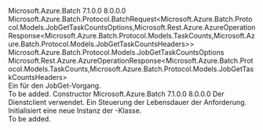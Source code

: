 <Type Name="JobGetTaskCountsBatchRequest" FullName="Microsoft.Azure.Batch.Protocol.BatchRequests.JobGetTaskCountsBatchRequest">
  <TypeSignature Language="C#" Value="public class JobGetTaskCountsBatchRequest : Microsoft.Azure.Batch.Protocol.BatchRequest&lt;Microsoft.Azure.Batch.Protocol.Models.JobGetTaskCountsOptions,Microsoft.Rest.Azure.AzureOperationResponse&lt;Microsoft.Azure.Batch.Protocol.Models.TaskCounts,Microsoft.Azure.Batch.Protocol.Models.JobGetTaskCountsHeaders&gt;&gt;" />
  <TypeSignature Language="ILAsm" Value=".class public auto ansi beforefieldinit JobGetTaskCountsBatchRequest extends Microsoft.Azure.Batch.Protocol.BatchRequest`2&lt;class Microsoft.Azure.Batch.Protocol.Models.JobGetTaskCountsOptions, class Microsoft.Rest.Azure.AzureOperationResponse`2&lt;class Microsoft.Azure.Batch.Protocol.Models.TaskCounts, class Microsoft.Azure.Batch.Protocol.Models.JobGetTaskCountsHeaders&gt;&gt;" />
  <TypeSignature Language="DocId" Value="T:Microsoft.Azure.Batch.Protocol.BatchRequests.JobGetTaskCountsBatchRequest" />
  <TypeSignature Language="VB.NET" Value="Public Class JobGetTaskCountsBatchRequest&#xA;Inherits BatchRequest(Of JobGetTaskCountsOptions, AzureOperationResponse(Of TaskCounts, JobGetTaskCountsHeaders))" />
  <TypeSignature Language="F#" Value="type JobGetTaskCountsBatchRequest = class&#xA;    inherit BatchRequest&lt;JobGetTaskCountsOptions, AzureOperationResponse&lt;TaskCounts, JobGetTaskCountsHeaders&gt;&gt;" />
  <AssemblyInfo>
    <AssemblyName>Microsoft.Azure.Batch</AssemblyName>
    <AssemblyVersion>7.1.0.0</AssemblyVersion>
    <AssemblyVersion>8.0.0.0</AssemblyVersion>
  </AssemblyInfo>
  <Base>
    <BaseTypeName>Microsoft.Azure.Batch.Protocol.BatchRequest&lt;Microsoft.Azure.Batch.Protocol.Models.JobGetTaskCountsOptions,Microsoft.Rest.Azure.AzureOperationResponse&lt;Microsoft.Azure.Batch.Protocol.Models.TaskCounts,Microsoft.Azure.Batch.Protocol.Models.JobGetTaskCountsHeaders&gt;&gt;</BaseTypeName>
    <BaseTypeArguments>
      <BaseTypeArgument TypeParamName="TOptions">Microsoft.Azure.Batch.Protocol.Models.JobGetTaskCountsOptions</BaseTypeArgument>
      <BaseTypeArgument TypeParamName="TResponse">Microsoft.Rest.Azure.AzureOperationResponse&lt;Microsoft.Azure.Batch.Protocol.Models.TaskCounts,Microsoft.Azure.Batch.Protocol.Models.JobGetTaskCountsHeaders&gt;</BaseTypeArgument>
    </BaseTypeArguments>
  </Base>
  <Interfaces />
  <Docs>
    <summary>
            Ein <see cref="T:Microsoft.Azure.Batch.Protocol.IBatchRequest" /> für den JobGet-Vorgang.
            </summary>
    <remarks>To be added.</remarks>
  </Docs>
  <Members>
    <Member MemberName=".ctor">
      <MemberSignature Language="C#" Value="public JobGetTaskCountsBatchRequest (Microsoft.Azure.Batch.Protocol.BatchServiceClient serviceClient, System.Threading.CancellationToken cancellationToken);" />
      <MemberSignature Language="ILAsm" Value=".method public hidebysig specialname rtspecialname instance void .ctor(class Microsoft.Azure.Batch.Protocol.BatchServiceClient serviceClient, valuetype System.Threading.CancellationToken cancellationToken) cil managed" />
      <MemberSignature Language="DocId" Value="M:Microsoft.Azure.Batch.Protocol.BatchRequests.JobGetTaskCountsBatchRequest.#ctor(Microsoft.Azure.Batch.Protocol.BatchServiceClient,System.Threading.CancellationToken)" />
      <MemberSignature Language="F#" Value="new Microsoft.Azure.Batch.Protocol.BatchRequests.JobGetTaskCountsBatchRequest : Microsoft.Azure.Batch.Protocol.BatchServiceClient * System.Threading.CancellationToken -&gt; Microsoft.Azure.Batch.Protocol.BatchRequests.JobGetTaskCountsBatchRequest" Usage="new Microsoft.Azure.Batch.Protocol.BatchRequests.JobGetTaskCountsBatchRequest (serviceClient, cancellationToken)" />
      <MemberType>Constructor</MemberType>
      <AssemblyInfo>
        <AssemblyName>Microsoft.Azure.Batch</AssemblyName>
        <AssemblyVersion>7.1.0.0</AssemblyVersion>
        <AssemblyVersion>8.0.0.0</AssemblyVersion>
      </AssemblyInfo>
      <Parameters>
        <Parameter Name="serviceClient" Type="Microsoft.Azure.Batch.Protocol.BatchServiceClient" />
        <Parameter Name="cancellationToken" Type="System.Threading.CancellationToken" />
      </Parameters>
      <Docs>
        <param name="serviceClient">Der Dienstclient verwendet.</param>
        <param name="cancellationToken">Ein <see cref="T:System.Threading.CancellationToken" /> Steuerung der Lebensdauer der Anforderung.</param>
        <summary>
            Initialisiert eine neue Instanz der <see cref="T:Microsoft.Azure.Batch.Protocol.BatchRequests.JobGetTaskCountsBatchRequest" />-Klasse.
            </summary>
        <remarks>To be added.</remarks>
      </Docs>
    </Member>
  </Members>
</Type>